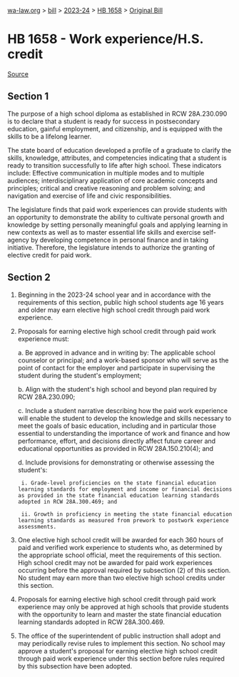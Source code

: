 [wa-law.org](/) > [bill](/bill/) > [2023-24](/bill/2023-24/) > [HB 1658](/bill/2023-24/hb/1658/) > [Original Bill](/bill/2023-24/hb/1658/1/)

# HB 1658 - Work experience/H.S. credit

[Source](http://lawfilesext.leg.wa.gov/biennium/2023-24/Pdf/Bills/House%20Bills/1658.pdf)

## Section 1
The purpose of a high school diploma as established in RCW 28A.230.090 is to declare that a student is ready for success in postsecondary education, gainful employment, and citizenship, and is equipped with the skills to be a lifelong learner.

The state board of education developed a profile of a graduate to clarify the skills, knowledge, attributes, and competencies indicating that a student is ready to transition successfully to life after high school. These indicators include: Effective communication in multiple modes and to multiple audiences; interdisciplinary application of core academic concepts and principles; critical and creative reasoning and problem solving; and navigation and exercise of life and civic responsibilities.

The legislature finds that paid work experiences can provide students with an opportunity to demonstrate the ability to cultivate personal growth and knowledge by setting personally meaningful goals and applying learning in new contexts as well as to master essential life skills and exercise self-agency by developing competence in personal finance and in taking initiative. Therefore, the legislature intends to authorize the granting of elective credit for paid work.

## Section 2
1. Beginning in the 2023-24 school year and in accordance with the requirements of this section, public high school students age 16 years and older may earn elective high school credit through paid work experience.

2. Proposals for earning elective high school credit through paid work experience must:

    a. Be approved in advance and in writing by: The applicable school counselor or principal; and a work-based sponsor who will serve as the point of contact for the employer and participate in supervising the student during the student's employment;

    b. Align with the student's high school and beyond plan required by RCW 28A.230.090;

    c. Include a student narrative describing how the paid work experience will enable the student to develop the knowledge and skills necessary to meet the goals of basic education, including and in particular those essential to understanding the importance of work and finance and how performance, effort, and decisions directly affect future career and educational opportunities as provided in RCW 28A.150.210(4); and

    d. Include provisions for demonstrating or otherwise assessing the student's:

        i. Grade-level proficiencies on the state financial education learning standards for employment and income or financial decisions as provided in the state financial education learning standards adopted in RCW 28A.300.469; and

        ii. Growth in proficiency in meeting the state financial education learning standards as measured from prework to postwork experience assessments.

3. One elective high school credit will be awarded for each 360 hours of paid and verified work experience to students who, as determined by the appropriate school official, meet the requirements of this section. High school credit may not be awarded for paid work experiences occurring before the approval required by subsection (2) of this section. No student may earn more than two elective high school credits under this section.

4. Proposals for earning elective high school credit through paid work experience may only be approved at high schools that provide students with the opportunity to learn and master the state financial education learning standards adopted in RCW 28A.300.469.

5. The office of the superintendent of public instruction shall adopt and may periodically revise rules to implement this section. No school may approve a student's proposal for earning elective high school credit through paid work experience under this section before rules required by this subsection have been adopted.
